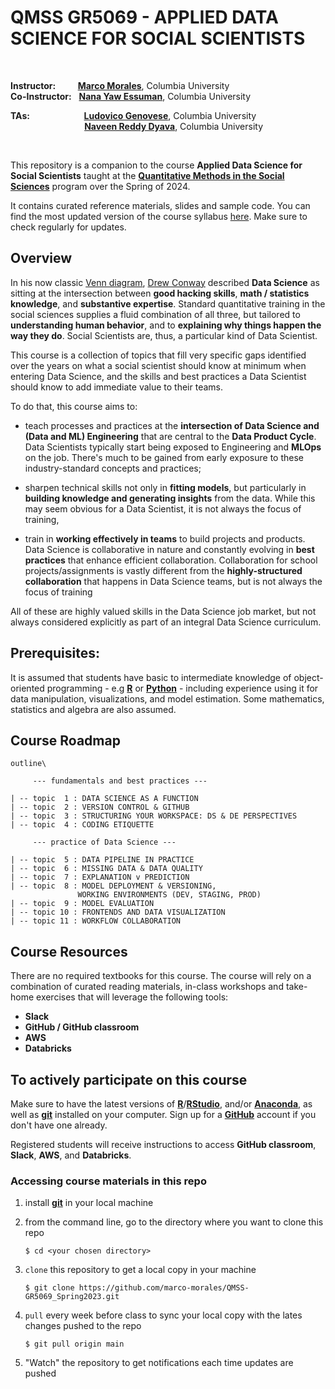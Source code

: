 # QMSS GR5069 - APPLIED DATA SCIENCE FOR SOCIAL SCIENTISTS

<br/>

__Instructor:__ &nbsp;&nbsp;&nbsp;&nbsp;&nbsp;&nbsp;&nbsp;  [__Marco Morales__](mailto:marco.morales@columbia.edu), Columbia University\
__Co-Instructor:__ &nbsp; [__Nana Yaw Essuman__](mailto:nanayawce@gmail.com), Columbia University


__TAs:__ &nbsp;&nbsp;&nbsp;&nbsp;&nbsp;&nbsp;&nbsp;&nbsp;&nbsp;&nbsp;&nbsp;&nbsp;&nbsp;&nbsp;&nbsp;&nbsp;&nbsp;&nbsp;&nbsp;&nbsp;&nbsp;[__Ludovico Genovese__](mailto:lg3148@columbia.edu), Columbia University
&nbsp;&nbsp;&nbsp;&nbsp;&nbsp;&nbsp;&nbsp;&nbsp;&nbsp;&nbsp;&nbsp;&nbsp;&nbsp;&nbsp;&nbsp;&nbsp;&nbsp;&nbsp;&nbsp;&nbsp;&nbsp;&nbsp;&nbsp;&nbsp;&nbsp;&nbsp;&nbsp;&nbsp;&nbsp;&nbsp;[__Naveen Reddy Dyava__](mailto:nd2794@columbia.edu), Columbia University


<br/>



This repository is a companion to the course __Applied Data Science for Social Scientists__ taught at the [__Quantitative Methods in the Social Sciences__](http://qmss.columbia.edu/) program over the Spring of 2024.

It contains curated reference materials, slides and sample code. You can find the most updated version of the course syllabus [here](/syllabus/GR5069_Spring2024.pdf). Make sure to check regularly for updates.


## Overview

In his now classic [Venn diagram](http://drewconway.com/zia/2013/3/26/the-data-science-venn-diagram), [Drew Conway](https://en.wikipedia.org/wiki/Drew_Conway) described **Data Science** as sitting at the intersection between **good hacking skills**, **math / statistics knowledge**, and **substantive expertise**. Standard quantitative training in the social sciences supplies a fluid combination of all three, but tailored to **understanding human behavior**, and to **explaining why things happen the way they do**. Social Scientists are, thus, a particular kind of Data Scientist.

This course is a collection of topics that fill very specific gaps identified over the years on what a social scientist should know at minimum when entering Data Science, and the skills and best practices a Data Scientist should know to add immediate value to their teams.

To do that, this course aims to:
* teach processes and practices at the **intersection of Data Science and (Data and ML) Engineering** that are central to the **Data Product Cycle**. Data Scientists typically start being exposed to Engineering and **MLOps** on the job. There's much to be gained from early exposure to these industry-standard concepts and practices;

* sharpen technical skills not only in **fitting models**, but particularly in **building knowledge and generating insights** from the data. While this may seem obvious for a Data Scientist, it is not always the focus of training,

* train in **working effectively in teams** to build projects and products. Data Science is collaborative in nature and constantly evolving in **best practices** that enhance efficient collaboration. Collaboration for school projects/assignments is vastly different from the **highly-structured collaboration** that happens in Data Science teams, but is not always the focus of training

All of these are highly valued skills in the Data Science job market, but not always considered explicitly as part of an integral Data Science curriculum.

## Prerequisites:

It is assumed that students have basic to intermediate knowledge of object-oriented programming - e.g [**R**](https://www.r-project.org/) or [__Python__](https://www.python.org) - including experience using it for data manipulation, visualizations, and model estimation. Some mathematics, statistics and algebra are also assumed.


## Course Roadmap

```
outline\

     --- fundamentals and best practices ---
	 
| -- topic  1 : DATA SCIENCE AS A FUNCTION
| -- topic  2 : VERSION CONTROL & GITHUB
| -- topic  3 : STRUCTURING YOUR WORKSPACE: DS & DE PERSPECTIVES
| -- topic  4 : CODING ETIQUETTE

     --- practice of Data Science ---

| -- topic  5 : DATA PIPELINE IN PRACTICE
| -- topic  6 : MISSING DATA & DATA QUALITY
| -- topic  7 : EXPLANATION v PREDICTION
| -- topic  8 : MODEL DEPLOYMENT & VERSIONING,
               WORKING ENVIRONMENTS (DEV, STAGING, PROD)
| -- topic  9 : MODEL EVALUATION
| -- topic 10 : FRONTENDS AND DATA VISUALIZATION
| -- topic 11 : WORKFLOW COLLABORATION
```

## Course Resources

There are no required textbooks for this course. The course will rely on a combination of curated reading materials, in-class workshops and take-home exercises that will leverage the following tools:
* __Slack__
* __GitHub / GitHub classroom__
* __AWS__
* __Databricks__

## To actively participate on this course

Make sure to have the latest versions of [__R__](https://www.r-project.org/)/[__RStudio__](https://www.rstudio.com/), and/or [__Anaconda__](https://www.anaconda.com/distribution/), as well as [__git__](https://git-scm.com/) installed on your computer. Sign up for a [__GitHub__](https://github.com) account if you don't have one already.

Registered students will receive instructions to access __GitHub classroom__, __Slack__, __AWS__, and __Databricks__.


### Accessing course materials in this repo

1. install [**git**](https://git-scm.com/downloads) in your local machine

2. from the command line, go to the directory where you want to clone this repo

	```
	$ cd <your chosen directory>
	```

3. `clone` this repository to get a local copy in your machine

	```
	$ git clone https://github.com/marco-morales/QMSS-GR5069_Spring2023.git
	```

4. `pull` every week before class to sync your local copy with the lates changes pushed to the repo

	```
	$ git pull origin main
	```

5. "Watch" the repository to get notifications each time updates are pushed
